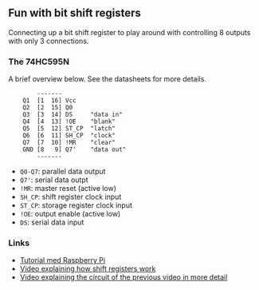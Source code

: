 ## Fun with bit shift registers

Connecting up a bit shift register to play around with controlling 8 outputs with only 3 connections.

### The 74HC595N

A brief overview below. See the datasheets for more details.

			-------
		Q1	[1  16] Vcc
		Q2	[2  15] Q0
		Q3	[3  14] DS     "data in"
		Q4	[4  13] !OE    "blank"
		Q5	[5  12] ST_CP  "latch"
		Q6	[6  11] SH_CP  "clock"
		Q7	[7  10] !MR    "clear"
		GND	[8   9] Q7'    "data out"
			-------

- `Q0-Q7`: parallel data output
- `Q7'`: serial data outpt
- `!MR`: master reset (active low)
- `SH_CP`: shift register clock input
- `ST_CP`: storage register clock input
- `!OE`: output enable (active low)
- `DS`: serial data input


### Links

- [Tutorial med Raspberry Pi](http://www.instructables.com/id/Using-a-shift-register-with-Raspberry-Pi/?ALLSTEPS)
- [Video explaining how shift registers work](https://www.youtube.com/watch?v=6fVbJbNPrEU)
- [Video explaining the circuit of the previous video in more detail](https://www.youtube.com/watch?v=oB_pz18AinI)
